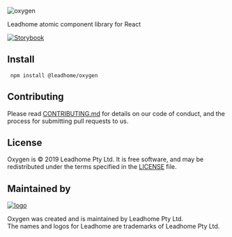 ![oxygen](https://i.imgur.com/OGQni5P.png)

Leadhome atomic component library for React

[![Storybook](https://leadhomesa.github.io/oxygen/)](https://leadhomesa.github.io/oxygen/)

## Install
```
 npm install @leadhome/oxygen
```

## Contributing

Please read [CONTRIBUTING.md](CONTRIBUTING.md) for details on our code of conduct, and the process for submitting pull requests to us.

License
-------

Oxygen is © 2019 Leadhome Pty Ltd.
It is free software, and may be redistributed under the terms specified in the [LICENSE](LICENSE.md) file.

Maintained by
----------------

[![logo](https://i.imgur.com/QH4yUje.png)](https://leadhome.co.za?utm_source=github)

Oxygen was created and is maintained by Leadhome Pty Ltd.<br />
The names and logos for Leadhome are trademarks of Leadhome Pty Ltd.

